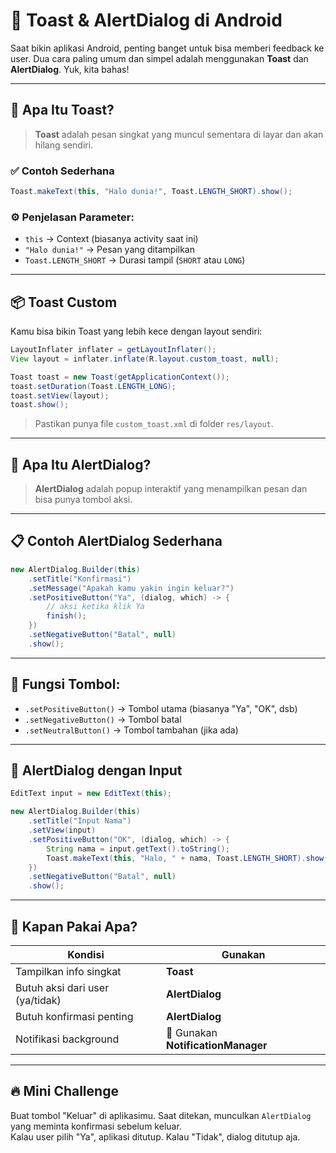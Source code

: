 # 🔔 Toast & AlertDialog di Android

Saat bikin aplikasi Android, penting banget untuk bisa memberi feedback ke user. Dua cara paling umum dan simpel adalah menggunakan **Toast** dan **AlertDialog**. Yuk, kita bahas!

---

## 🥯 Apa Itu Toast?

> **Toast** adalah pesan singkat yang muncul sementara di layar dan akan hilang sendiri.

### ✅ Contoh Sederhana

```java
Toast.makeText(this, "Halo dunia!", Toast.LENGTH_SHORT).show();
```

### ⚙️ Penjelasan Parameter:
- `this` → Context (biasanya activity saat ini)
- `"Halo dunia!"` → Pesan yang ditampilkan
- `Toast.LENGTH_SHORT` → Durasi tampil (`SHORT` atau `LONG`)

---

## 📦 Toast Custom

Kamu bisa bikin Toast yang lebih kece dengan layout sendiri:

```java
LayoutInflater inflater = getLayoutInflater();
View layout = inflater.inflate(R.layout.custom_toast, null);

Toast toast = new Toast(getApplicationContext());
toast.setDuration(Toast.LENGTH_LONG);
toast.setView(layout);
toast.show();
```

> Pastikan punya file `custom_toast.xml` di folder `res/layout`.

---

## 💬 Apa Itu AlertDialog?

> **AlertDialog** adalah popup interaktif yang menampilkan pesan dan bisa punya tombol aksi.

---

## 📋 Contoh AlertDialog Sederhana

```java
new AlertDialog.Builder(this)
    .setTitle("Konfirmasi")
    .setMessage("Apakah kamu yakin ingin keluar?")
    .setPositiveButton("Ya", (dialog, which) -> {
        // aksi ketika klik Ya
        finish();
    })
    .setNegativeButton("Batal", null)
    .show();
```

---

## 🧠 Fungsi Tombol:
- `.setPositiveButton()` → Tombol utama (biasanya "Ya", "OK", dsb)
- `.setNegativeButton()` → Tombol batal
- `.setNeutralButton()` → Tombol tambahan (jika ada)

---

## 🔐 AlertDialog dengan Input

```java
EditText input = new EditText(this);

new AlertDialog.Builder(this)
    .setTitle("Input Nama")
    .setView(input)
    .setPositiveButton("OK", (dialog, which) -> {
        String nama = input.getText().toString();
        Toast.makeText(this, "Halo, " + nama, Toast.LENGTH_SHORT).show();
    })
    .setNegativeButton("Batal", null)
    .show();
```

---

## 🔄 Kapan Pakai Apa?

| Kondisi                           | Gunakan          |
|-----------------------------------|------------------|
| Tampilkan info singkat            | **Toast**        |
| Butuh aksi dari user (ya/tidak)   | **AlertDialog**  |
| Butuh konfirmasi penting          | **AlertDialog**  |
| Notifikasi background             | 🔔 Gunakan **NotificationManager**

---

## 🔥 Mini Challenge

Buat tombol "Keluar" di aplikasimu. Saat ditekan, munculkan `AlertDialog` yang meminta konfirmasi sebelum keluar.  
Kalau user pilih "Ya", aplikasi ditutup. Kalau "Tidak", dialog ditutup aja.

